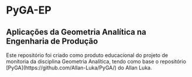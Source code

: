 # PyGA-EP
<h2>Aplicações da Geometria Analítica na Engenharia de Produção</h2>
Este repositório foi criado como produto educacional do projeto de monitoria da disciplina Geometria Analítica, tendo como base o repositório [PyGA](https://github.com/Allan-Luka/PyGA/) do Allan Luka.
